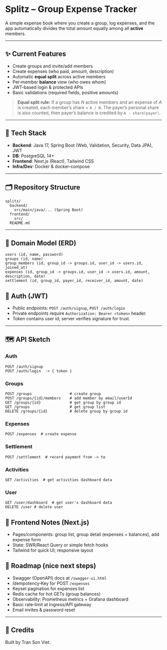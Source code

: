 # Splitz – Group Expense Tracker

A simple expense book where you create a group, log expenses, and the app automatically divides the total amount equally among all **active** members.

---

## ✨ Current Features

- Create groups and invite/add members
- Create expenses (who paid, amount, description)
- Automatic **equal split** across active members
- Per‑member **balance** view (who owes whom)
- JWT‑based login & protected APIs
- Basic validations (required fields, positive amounts)

> **Equal split rule:** If a group has _N_ active members and an expense of _A_ is created, each member’s share = `A / N`. The payer’s personal share is also counted, then payer’s balance is credited by `A - share(payer)`.

---

## 🧱 Tech Stack

- **Backend**: Java 17, Spring Boot (Web, Validation, Security, Data JPA), JWT
- **DB**: PostgreSQL 14+
- **Frontend**: Next.js (React), Tailwind CSS
- **Infra/Dev**: Docker & docker‑compose

---

## 🗂️ Repository Structure

```
splitz/
  backend/
    src/main/java/... (Spring Boot)
  frontend/
    src/
  README.md
```

---

## 🧠 Domain Model (ERD)

```
users (id, name, password)
groups (id, name)
group_members (id, group_id -> groups.id, user_id -> users.id, joined_at)
expenses (id, group_id -> groups.id, user_id -> users.id, amount, description, date)
settlement (id, group_id, payer_id, receiver_id, amount, date)
```

## 🔐 Auth (JWT)

- Public endpoints: `POST /auth/signup`, `POST /auth/login`
- Private endpoints require `Authorization: Bearer <token>` header.
- Token contains user id; server verifies signature for trust.

---

## 🗺️ API Sketch

### Auth

```http
POST /auth/signup
POST /auth/login  -> { token }
```

### Groups

```http
POST /groups                 # create group
POST /groups/{id}/members    # add member by email/userId
GET /groups/{id}             # get group by group id
GET /groups                  # get group list
DELETE /groups/{id}          # delete group by group id

```

### Expenses

```http
POST /expenses  # create expense
```

### Settlement

```http
POST /settlement  # record payment from -> to
```

### Activities

```http
GET /activities  # get activities dashboard data
```

### User
```http
GET /user/dashboard  # get user's dashboard data
DELETE /user # delete user
```

## 🧩 Frontend Notes (Next.js)

- Pages/components: group list, group detail (expenses + balances), add expense form
- State: SWR/React Query or simple fetch hooks
- Tailwind for quick UI; responsive layout


## 🔭 Roadmap (nice next steps)

- Swagger (OpenAPI) docs at `/swagger-ui.html`
- Idempotency‑Key for POST `/expenses`
- Keyset pagination for expenses list
- Redis cache for hot GETs (group balances)
- Observability: Prometheus metrics + Grafana dashboard
- Basic rate‑limit at Ingress/API gateway
- Email invites & password reset

---

## 🙌 Credits

Built by Tran Son Viet.
